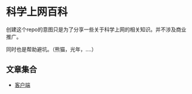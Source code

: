 # 科学上网百科

创建这个repo的意图只是为了分享一些关于科学上网的相关知识。并不涉及商业推广。

同时也是帮助避坑。（熊猫，光年，....）

## 文章集合
* [客户端](./clients/clients_entry.md)